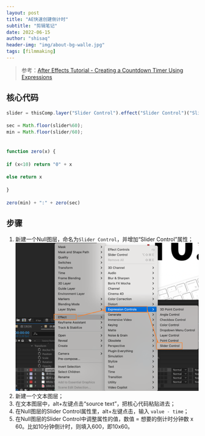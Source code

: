 ```yaml
---
layout: post
title: "AE快速创建倒计时"
subtitle: "剪辑笔记"
date: 2022-06-15
author: "shisaq"
header-img: "img/about-bg-walle.jpg"
tags: [filmmaking]
---
```


> 参考：[After Effects Tutorial - Creating a Countdown Timer Using Expressions](https://www.youtube.com/watch?v=2qLJK5W57II)

## 核心代码

```javascript
slider = thisComp.layer("Slider Control").effect("Slider Control")("Slider");

sec = Math.floor(slider%60);
min = Math.floor(slider/60);


function zero(x) {
	
if (x<10) return "0" + x
		
else return x
		
}
	
zero(min) + ":" + zero(sec)
```

## 步骤

1. 新建一个Null图层，命名为`Slider Control`，并增加“Slider Control”属性；![Slider Control](https://raw.githubusercontent.com/shisaq/images/master/images/sliderControl.png)
2. 新建一个文本图层；
3. 在文本图层中，alt+左键点击“source text”，把核心代码粘贴进去；
4. 在Null图层的Slider Control属性里，alt+左键点击，输入 `value - time`；
5. 在Null图层的Slider Control中调整属性的值，数值 = 想要的倒计时分钟数 x 60。比如10分钟倒计时，则填入600，即10x60。